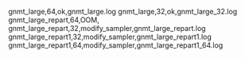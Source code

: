 gnmt_large,64,ok,gnmt_large.log
gnmt_large,32,ok,gnmt_large_32.log
gnmt_large_repart,64,OOM,
gnmt_large_repart,32,modify_sampler,gnmt_large_repart.log
gnmt_large_repart1,32,modify_sampler,gnmt_large_repart1.log
gnmt_large_repart1,64,modify_sampler,gnmt_large_repart1_64.log